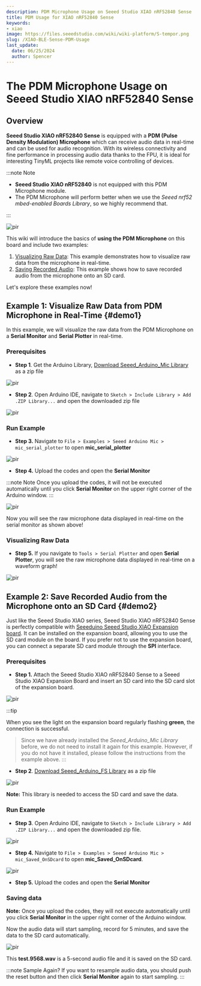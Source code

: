 ```yaml
---
description: PDM Microphone Usage on Seeed Studio XIAO nRF52840 Sense
title: PDM Usage for XIAO nRF52840 Sense
keywords:
- xiao
image: https://files.seeedstudio.com/wiki/wiki-platform/S-tempor.png
slug: /XIAO-BLE-Sense-PDM-Usage
last_update:
  date: 06/25/2024
  author: Spencer
---
```


# The PDM Microphone Usage on Seeed Studio XIAO nRF52840 Sense

## Overview

**Seeed Studio XIAO nRF52840 Sense** is equipped with a **PDM (Pulse Density Modulation) Microphone** which can receive audio data in real-time and can be used for audio recognition. With its wireless connectivity and fine performance in processing audio data thanks to the FPU, it is ideal for interesting TinyML projects like remote voice controlling of devices.

:::note Note

- **Seeed Studio XIAO nRF52840** is not equipped with this PDM Microphone module.
- The PDM Microphone will perform better when we use the *Seeed nrf52 mbed-enabled Boards Library*, so we highly recommend that.

:::

<p style={{textAlign: 'center'}}><img src="https://files.seeedstudio.com/wiki/XIAO-BLE/XIAO_nRF52840_new7.png" alt="pir" width={680} height="auto" /></p>

This wiki will introduce the basics of **using the PDM Microphone** on this board and include two examples:

1. [Visualizing Raw Data](#demo1): This example demonstrates how to visualize raw data from the microphone in real-time.
2. [Saving Recorded Audio](#demo2): This example shows how to save recorded audio from the microphone onto an SD card.

Let's explore these examples now!

## Example 1: Visualize Raw Data from PDM Microphone in Real-Time {#demo1}

In this example, we will visualize the raw data from the PDM Microphone on a **Serial Monitor** and **Serial Plotter** in real-time.

### Prerequisites

- **Step 1**. Get the Arduino Library, [Download Seeed_Arduino_Mic Library](https://github.com/Seeed-Studio/Seeed_Arduino_Mic) as a zip file

<p style={{textAlign: 'center'}}><img src="https://files.seeedstudio.com/wiki/XIAO-BLE/PDM-zip.png" alt="pir" width={1000} height="auto" /></p>

- **Step 2**. Open Arduino IDE, navigate to `Sketch > Include Library > Add .ZIP Library...` and open the downloaded zip file

<p style={{textAlign: 'center'}}><img src="https://files.seeedstudio.com/wiki/XIAO-BLE/add-zip.png" alt="pir" width={600} height="auto" /></p>

### Run Example

- **Step 3.** Navigate to `File > Examples > Seeed Arduino Mic > mic_serial_plotter` to open **mic_serial_plotter**

<p style={{textAlign: 'center'}}><img src="https://files.seeedstudio.com/wiki/XIAO-BLE/PDM-install.png" alt="pir" width={550} height="auto" /></p>

- **Step 4.** Upload the codes and open the **Serial Monitor**

:::note Note
Once you upload the codes, it will not be executed automatically until you click **Serial Monitor** on the upper right corner of the Arduino window.
:::

<p style={{textAlign: 'center'}}><img src="https://files.seeedstudio.com/wiki/XIAO-BLE/PDM-output-serial.png" alt="pir" width={550} height="auto" /></p>

Now you will see the raw microphone data displayed in real-time on the serial monitor as shown above!

### Visualizing Raw Data

- **Step 5.** If you navigate to `Tools > Serial Plotter` and open **Serial Plotter**, you will see the raw microphone data displayed in real-time on a waveform graph!

<p style={{textAlign: 'center'}}><img src="https://files.seeedstudio.com/wiki/XIAO-BLE/PDM-output-graph.png" alt="pir" width={700} height="auto" /></p>

## Example 2: Save Recorded Audio from the Microphone onto an SD Card {#demo2}

Just like the Seeed Studio XIAO series, Seeed Studio XIAO nRF52840 Sense is perfectly compatible with [Seeeduino Seeed Studio XIAO Expansion board](https://www.seeedstudio.com/Seeeduino-XIAO-Expansion-board-p-4746.html). It can be installed on the expansion board, allowing you to use the SD card module on the board. If you prefer not to use the expansion board, you can connect a separate SD card module through the **SPI** interface.

### Prerequisites

- **Step 1.** Attach the Seeed Studio XIAO nRF52840 Sense to a Seeed Studio XIAO Expansion Board and insert an SD card into the SD card slot of the expansion board.

<p style={{textAlign: 'center'}}><img src="https://files.seeedstudio.com/wiki/XIAO-BLE/SD-connect.png" alt="pir" width={500} height="auto" /></p>

:::tip

When you see the light on the expansion board regularly flashing **green**, the connection is successful.

> Since we have already installed the *Seeed_Arduino_Mic Library* before, we do not need to install it again for this example. However, if you do not have it installed, please follow the instructions from the example above.
:::

- **Step 2**. [Download Seeed_Arduino_FS Library](https://github.com/Seeed-Studio/Seeed_Arduino_FS) as a zip file

<p style={{textAlign: 'center'}}><img src="https://files.seeedstudio.com/wiki/XIAO-BLE/arduino-fs-zip.png" alt="pir" width={1000} height="auto" /></p>

**Note:** This library is needed to access the SD card and save the data.

### Run Example

- **Step 3**. Open Arduino IDE, navigate to `Sketch > Include Library > Add .ZIP Library...` and open the downloaded zip file.

<p style={{textAlign: 'center'}}><img src="https://files.seeedstudio.com/wiki/XIAO-BLE/add-zip.png" alt="pir" width={600} height="auto" /></p>

- **Step 4.** Navigate to `File > Examples > Seeed Arduino Mic > mic_Saved_OnSDcard` to open **mic_Saved_OnSDcard**.

<p style={{textAlign: 'center'}}><img src="https://files.seeedstudio.com/wiki/XIAO-BLE/PDM-sd-install.jpg" alt="pir" width={550} height="auto" /></p>

- **Step 5.** Upload the codes and open the **Serial Monitor**

### Saving data

**Note:** Once you upload the codes, they will not execute automatically until you click **Serial Monitor** in the upper right corner of the Arduino window.

Now the audio data will start sampling, record for 5 minutes, and save the data to the SD card automatically.

<p style={{textAlign: 'center'}}><img src="https://files.seeedstudio.com/wiki/XIAO-BLE/PDMsavecodeoncard.png" alt="pir" width={800} height="auto" /></p>

This **test.9568.wav** is a 5-second audio file and it is saved on the SD card.

:::note Sample Again?
If you want to resample audio data, you should push the reset button and then click **Serial Monitor** again to start sampling.
:::